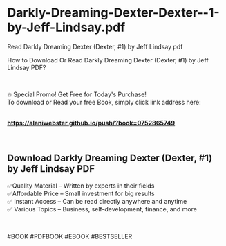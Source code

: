 # Darkly-Dreaming-Dexter-Dexter--1-by-Jeff-Lindsay.pdf
Read Darkly Dreaming Dexter (Dexter, #1) by Jeff Lindsay pdf
<p>How to Download Or Read Darkly Dreaming Dexter (Dexter, #1) by Jeff Lindsay PDF?</p>
<p>&nbsp;</p>
<p>&#128293;  Special Promo! Get Free for Today's Purchase!<br />To download or Read your free Book, simply click link address here:&nbsp;<br />&nbsp;</p>
<p><a href="https://alaniwebster.github.io/push/?book=0752865749"><strong>https://alaniwebster.github.io/push/?book=0752865749</strong></a></p>
<p>&nbsp;</p>
<h2>Download Darkly Dreaming Dexter (Dexter, #1) by Jeff Lindsay PDF</h2>
<p>&#x2705;Quality Material &ndash; Written by experts in their fields<br />&#x2705;Affordable Price &ndash; Small investment for big results<br />&#x2705; Instant Access &ndash; Can be read directly anywhere and anytime<br />&#x2705; Various Topics &ndash; Business, self-development, finance, and more</p>
<p>&nbsp;</p>
<p>#BOOK #PDFBOOK #EBOOK #BESTSELLER</p>
